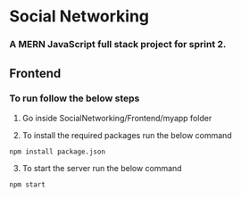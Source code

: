 # **Social Networking**

### A MERN JavaScript full stack project for sprint 2. 

## Frontend

### To run follow the below steps

1. Go inside SocialNetworking/Frontend/myapp folder

2. To install the required packages run the below command

`npm install package.json`

3. To start the server run the below command

`npm start`
